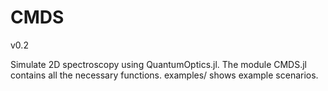 # CMDS

v0.2


 Simulate 2D spectroscopy using QuantumOptics.jl. The module CMDS.jl contains all the necessary functions. examples/ shows example scenarios.
